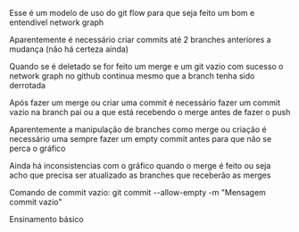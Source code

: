 Esse é um modelo de uso do git flow para que seja feito um bom e entendivel network graph 

Aparentemente é necessário criar commits até 2 branches anteriores a mudança (não há certeza ainda)

Quando se é deletado se for feito um merge e um git vazio com sucesso o network graph no github continua mesmo que a branch tenha sido derrotada

Após fazer um merge ou criar uma commit é necessário fazer um commit vazio na branch pai ou a que está recebendo o merge antes de fazer o push

Aparentemente a manipulação de branches como merge ou criação é necessário uma sempre fazer um empty commit antes para que não se perca o gráfico 

Ainda há inconsistencias com o gráfico quando o merge é feito ou seja acho que precisa ser atualizado as branches que receberão as merges

Comando de commit vazio:
git commit --allow-empty -m "Mensagem commit vazio"

Ensinamento básico